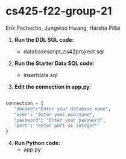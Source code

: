 # cs425-f22-group-21
Erik Pachecho, Jungwoo Hwang, Harsha Pillai

1. **Run the DDL SQL code:**
   * databasescript_cs42projrect.sql
  
2. **Run the Starter Data SQL code:**
   * insertdata.sql
   
3. **Edit the connection in app.py**:

```python

connection = {
   "dbname":"Enter your database name",
   "user": "Enter your username",
   "password": "Enter your password",
   "port": "Enter port as integer"
}

```
   
   
4. **Run Python code:**
   * app.py

